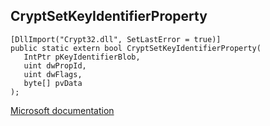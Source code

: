 ## CryptSetKeyIdentifierProperty

```
[DllImport("Crypt32.dll", SetLastError = true)]
public static extern bool CryptSetKeyIdentifierProperty(
   IntPtr pKeyIdentifierBlob,
   uint dwPropId,
   uint dwFlags,
   byte[] pvData
);
```

[Microsoft documentation](https://docs.microsoft.com/en-us/windows/win32/api/wincrypt/nf-wincrypt-cryptsetkeyidentifierproperty)
